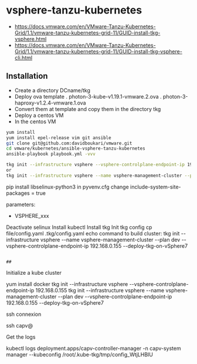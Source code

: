 # vsphere-tanzu-kubernetes

* https://docs.vmware.com/en/VMware-Tanzu-Kubernetes-Grid/1.1/vmware-tanzu-kubernetes-grid-11/GUID-install-tkg-vsphere.html
* https://docs.vmware.com/en/VMware-Tanzu-Kubernetes-Grid/1.1/vmware-tanzu-kubernetes-grid-11/GUID-install-tkg-vsphere-cli.html

## Installation 
* Create a directory DCname/tkg
* Deploy ova template 
. photon-3-kube-v1.19.1-vmware.2.ova
. photon-3-haproxy-v1.2.4-vmware.1.ova
* Convert them at template and copy them in the directory tkg
* Deploy a centos VM
* In the centos VM
```bash
yum install 
yum install epel-release vim git ansible
git clone git@github.com:davidboukari/vmware.git
cd vmware/kubernetes/ansible-vsphere-tanzu-kubernetes
ansible-playbook playbook.yml -vvv

tkg init --infrastructure vsphere --vsphere-controlplane-endpoint-ip 192.168.0.155
or
tkg init --infrastructure vsphere --name vsphere-management-cluster --plan dev --vsphere-controlplane-endpoint-ip 192.168.0.155 --deploy-tkg-on-vSphere7
```
pip install libselinux-python3
in pyvenv.cfg change  include-system-site-packages = true


parameters: 
- VSPHERE_xxx

Deactivate selinux
Install kubectl
Install tkg
Init tkg config
cp file/config.yaml .tkg/config.yaml
echo command to build cluster: tkg init --infrastructure vsphere --name vsphere-management-cluster --plan dev --vsphere-controlplane-endpoint-ip 192.168.0.155 --deploy-tkg-on-vSphere7
```

## 
```
Initialize a kube cluster

yum install docker
tkg init --infrastructure vsphere --vsphere-controlplane-endpoint-ip 192.168.0.155
tkg init --infrastructure vsphere --name vsphere-management-cluster --plan dev --vsphere-controlplane-endpoint-ip 192.168.0.155 --deploy-tkg-on-vSphere7

ssh connexion

ssh capv@<ip>

Get the logs

kubectl logs deployment.apps/capv-controller-manager -n capv-system manager --kubeconfig  /root/.kube-tkg/tmp/config_WtjLHBIU
```
